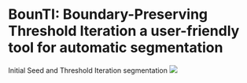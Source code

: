 # BounTI: Boundary-Preserving Threshold Iteration a user-friendly tool for automatic segmentation
Initial Seed and Threshold Iteration segmentation
![](https://github.com/Didziokas/BounTI/blob/main/Lizard%20rotate%20resize.gif)
